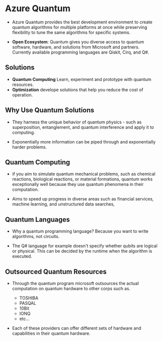 # Azure Quantum
- Azure Quantum provides the best development environment to create quantum algorithms for multiple platforms at once while preserving flexibility to tune the same algorithms for specific systems. 

- **Open Ecosystem**: Quantum gives you diverse access to quantum software, hardware, and solutions from Microsoft and partners. Currently available programming languages are Qiskit, Cirq, and Q#.

## Solutions
- **Quantum Computing** Learn, experiment and prototype with quantum resources.
- **Optimization** develope solutions that help you reduce the cost of operation.

## Why Use Quantum Solutions
- They harness the unique behavior of quantum physics - such as superposition, entanglement, and quantum interference and apply it to computing. 

- Exponentially more information can be piped through and exponentially harder problems. 

## Quantum Computing
- if you aim to simulate quantum mechanical problems, such as chemical reactions, biological reactions, or material formations, quantum works exceptionally well because they use quantum phenomena in their computation. 

- Aims to speed up progress in diverse areas such as financial services, machine learning, and unstructured data searches, 

## Quantum Languages
- Why a quantum programming language? Because you want to write algorithms, not circuits.

- The Q# language for example doesn't specify whether qubits are logical or physical. This can be decided by the runtime when the algorithm is executed. 


## Outsourced Quantum Resources
- Through the quantum program microsoft outsources the actual computation on quantum hardware to other corps such as.
  - TOSHIBA
  - PASQAL
  - 10Bit
  - IONQ
  - etc...

- Each of these providers can offer different sets of hardware and capabilities in their quantum hardware. 